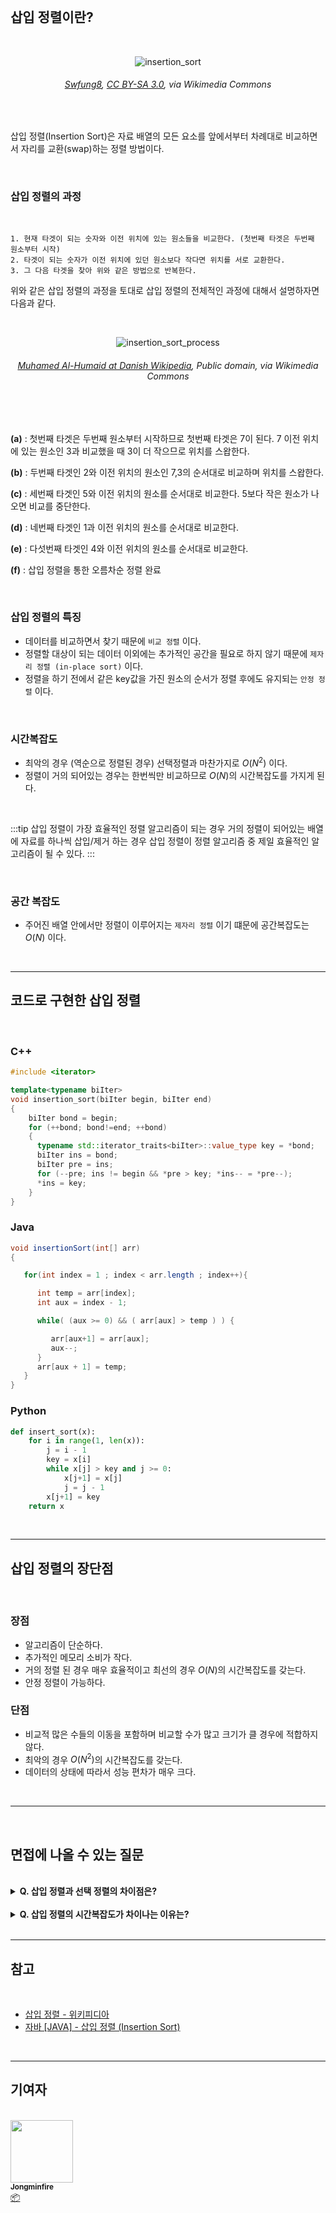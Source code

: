 <br/>

## 삽입 정렬이란?

<br/>

<div align='center'>

![insertion_sort](/img/algorithms/insertion_sort/insertion_sort.gif)

###### <a href="https://commons.wikimedia.org/wiki/File:Insertion-sort-example.gif">Swfung8</a>, <a href="https://creativecommons.org/licenses/by-sa/3.0">CC BY-SA 3.0</a>, via Wikimedia Commons

</div>

<br/>

삽입 정렬(Insertion Sort)은 자료 배열의 모든 요소를 앞에서부터 차례대로 비교하면서 자리를 교환(swap)하는 정렬 방법이다.

<br/>


### 삽입 정렬의 과정

<br/>

```
1. 현재 타겟이 되는 숫자와 이전 위치에 있는 원소들을 비교한다. (첫번째 타겟은 두번째 원소부터 시작)
2. 타겟이 되는 숫자가 이전 위치에 있던 원소보다 작다면 위치를 서로 교환한다.
3. 그 다음 타겟을 찾아 위와 같은 방법으로 반복한다.
```

위와 같은 삽입 정렬의 과정을 토대로 삽입 정렬의 전체적인 과정에 대해서 설명하자면 다음과 같다.

<br/>

<div align='center'>

![insertion_sort_process](/img/algorithms/insertion_sort/insertion_sort_process.png)

###### <a href="https://commons.wikimedia.org/wiki/File:Insertion_sort_001.PNG">Muhamed Al-Humaid at Danish Wikipedia</a>, Public domain, via Wikimedia Commons

<br/>

</div>

<br/>

**(a)** : 첫번째 타겟은 두번째 원소부터 시작하므로 첫번째 타겟은 7이 된다. 7 이전 위치에 있는 원소인 3과 비교했을 때 3이 더 작으므로 위치를 스왑한다. <br/>

**(b)** : 두번째 타겟인 2와 이전 위치의 원소인 7,3의 순서대로 비교하며 위치를 스왑한다. <br/>

**(c)** : 세번째 타겟인 5와 이전 위치의 원소를 순서대로 비교한다. 5보다 작은 원소가 나오면 비교를 중단한다.

**(d)** : 네번째 타겟인 1과 이전 위치의 원소를 순서대로 비교한다. <br/>

**(e)** : 다섯번째 타겟인 4와 이전 위치의 원소를 순서대로 비교한다. <br/>

**(f)** : 삽입 정렬을 통한 오름차순 정렬 완료

<br/>

### 삽입 정렬의 특징

- 데이터를 비교하면서 찾기 때문에 `비교 정렬` 이다.
- 정렬할 대상이 되는 데이터 이외에는 추가적인 공간을 필요로 하지 않기 때문에 `제자리 정렬 (in-place sort)` 이다.
- 정렬을 하기 전에서 같은 key값을 가진 원소의 순서가 정렬 후에도 유지되는 `안정 정렬` 이다.

<br/>

### 시간복잡도

- 최악의 경우 (역순으로 정렬된 경우) 선택정렬과 마찬가지로 $O(N^2)$ 이다.
- 정렬이 거의 되어있는 경우는 한번씩만 비교하므로 $O(N)$의 시간복잡도를 가지게 된다.

<br/>

:::tip 삽입 정렬이 가장 효율적인 정렬 알고리즘이 되는 경우
거의 정렬이 되어있는 배열에 자료를 하나씩 삽입/제거 하는 경우 삽입 정렬이 정렬 알고리즘 중 제일 효율적인 알고리즘이 될 수 있다.
:::

<br/>

### 공간 복잡도

- 주어진 배열 안에서만 정렬이 이루어지는 `제자리 정렬` 이기 떄문에 공간복잡도는 $O(N)$ 이다.

<br/>

---

## 코드로 구현한 삽입 정렬

<br/>

### C++ 

```cpp
#include <iterator>

template<typename biIter>
void insertion_sort(biIter begin, biIter end)
{
    biIter bond = begin;
    for (++bond; bond!=end; ++bond)
    {
      typename std::iterator_traits<biIter>::value_type key = *bond;
      biIter ins = bond;
      biIter pre = ins;
      for (--pre; ins != begin && *pre > key; *ins-- = *pre--);
      *ins = key;
    }
}
```


### Java

```java
void insertionSort(int[] arr)
{

   for(int index = 1 ; index < arr.length ; index++){

      int temp = arr[index];
      int aux = index - 1;

      while( (aux >= 0) && ( arr[aux] > temp ) ) {

         arr[aux+1] = arr[aux];
         aux--;
      }
      arr[aux + 1] = temp;
   }
}
```


### Python

```python
def insert_sort(x):
	for i in range(1, len(x)):
		j = i - 1
		key = x[i]
		while x[j] > key and j >= 0:
			x[j+1] = x[j]
			j = j - 1
		x[j+1] = key
	return x
```

<br/>

---

## 삽입 정렬의 장단점

<br/>

### 장점

- 알고리즘이 단순하다.
- 추가적인 메모리 소비가 작다.
- 거의 정렬 된 경우 매우 효율적이고 최선의 경우 $O(N)$의 시간복잡도를 갖는다.
- 안정 정렬이 가능하다.


### 단점

- 비교적 많은 수들의 이동을 포함하며 비교할 수가 많고 크기가 클 경우에 적합하지 않다.
- 최악의 경우 $O(N^2)$의 시간복잡도를 갖는다.
- 데이터의 상태에 따라서 성능 편차가 매우 크다.

<br/>


---


<br/>

## 면접에 나올 수 있는 질문

<br/>

<details>
<summary><strong> Q. 삽입 정렬과 선택 정렬의 차이점은?</strong></summary>
<div markdown="1">
<br/>

> A. 삽입 정렬은 선택 정렬과 다르게 **안정 정렬**이고 최선의 경우 $O(N)$의 시간복잡도를 가진다는 장점이 있다.

</div>
</details>

<br />

<details>
<summary><strong> Q. 삽입 정렬의 시간복잡도가 차이나는 이유는?</strong></summary>
<div markdown="1">
<br/>

> A. 삽입 정렬은 이전의 원소와 타겟 원소를 비교하면서 규칙에 맞지 않는 경우 다음 타겟으로 넘어가기 때문에 주어진 요소에 따라 다른 시간복잡도를 갖게 된다.

</div>
</details>

<br />

---

## 참고

<br />

-   [삽입 정렬 - 위키피디아](https://ko.wikipedia.org/wiki/%EC%82%BD%EC%9E%85_%EC%A0%95%EB%A0%AC)
-   [자바 [JAVA] - 삽입 정렬 (Insertion Sort)](https://st-lab.tistory.com/179)

<br />

---

## 기여자

<br />

<td align="center">
	<a href="http://jongminfire.dev">
		<img src="https://avatars.githubusercontent.com/u/51112542?v=4?s=100" width="100px;" alt="" />
		<br />
		<sub>
			<b>Jongminfire</b>
		</sub>
	</a>
	<br />
	<a href="#platform-Jongminfire" title="Packaging/porting to new platform">
		📦
	</a>
</td>

